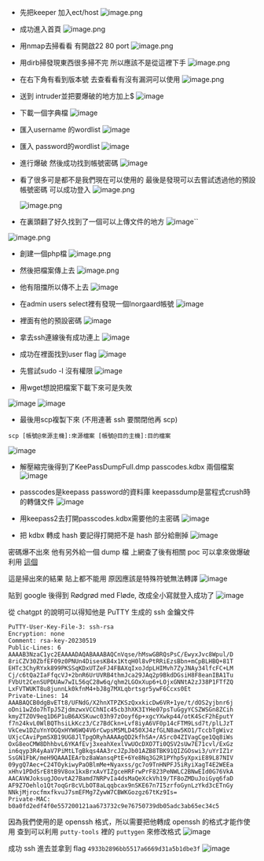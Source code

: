 - 先把keeper 加入ect/host
![image.png](https://hackmd.io/_uploads/HkJ9tKDQ6.png)

- 成功進入首頁
![image.png](https://hackmd.io/_uploads/BkdlRFPmT.png)

- 用nmap去掃看看 有開啟22 80 port
![image.png](https://hackmd.io/_uploads/rkducYDXT.png)

- 用dirb掃發現東西很多掃不完 所以應該不是從這裡下手
![image.png](https://hackmd.io/_uploads/By6B6KPX6.png)

- 在右下角有看到版本號 去查看看有沒有漏洞可以使用
![image.png](https://hackmd.io/_uploads/B1AXAYvm6.png)

- 送到 intruder並把要爆破的地方加上$
![image](https://hackmd.io/_uploads/ry_B7v0Xp.png)

- 下載一個字典檔
![image](https://hackmd.io/_uploads/rJpMkPAm6.png)

- 匯入username 的wordlist
![image](https://hackmd.io/_uploads/rJtw1vAQa.png)

- 匯入 password的wordlist
![image](https://hackmd.io/_uploads/rJgmxDRQ6.png)

- 進行爆破 然後成功找到帳號密碼
![image](https://hackmd.io/_uploads/SkDENDRQp.png)

- 看了很多可是都不是我們現在可以使用的 最後是發現可以去嘗試透過他的預設帳號密碼 可以成功登入
![image.png](https://hackmd.io/_uploads/rJW6k5vXa.png)

  ![image.png](https://hackmd.io/_uploads/Byh6k5w7T.png)

- 在裏頭翻了好久找到了一個可以上傳文件的地方
![image](https://hackmd.io/_uploads/Bk40VgAXp.png)``

![image.png](https://hackmd.io/_uploads/SJLtv5vm6.png)


- 創建一個php檔
![image.png](https://hackmd.io/_uploads/Sk6ZqqDQ6.png)

- 然後把檔案傳上去
![image.png](https://hackmd.io/_uploads/BkI7ccvXa.png)

- 他有阻擋所以傳不上去
![image](https://hackmd.io/_uploads/Hkx6nEgCm6.png)

- 在admin users select裡有發現一個Inorgaard帳號
![image](https://hackmd.io/_uploads/rJYwalCX6.png)

- 裡面有他的預設密碼
![image](https://hackmd.io/_uploads/BkIYTeC7T.png)

- 拿去ssh連線後有成功連上
![image](https://hackmd.io/_uploads/SJL6aeRQ6.png)

- 成功在裡面找到user flag
![image](https://hackmd.io/_uploads/B1WlAlAm6.png)

- 先嘗試sudo -l 沒有權限
![image](https://hackmd.io/_uploads/H1uXRe07p.png)

- 用wget想說把檔案下載下來可是失敗

![image](https://hackmd.io/_uploads/HysDMbR7T.png)
![image](https://hackmd.io/_uploads/Hk8cMWA7p.png)

- 最後用scp複製下來 (不用連著 ssh 要關閉他再 scp)
```
scp [帳號@來源主機]:來源檔案 [帳號@目的主機]:目的檔案
```
![image](https://hackmd.io/_uploads/ByMkAZC76.png)

- 解壓縮完後得到了KeePassDumpFull.dmp  passcodes.kdbx 兩個檔案
![image](https://hackmd.io/_uploads/S1CmJz0X6.png)

- passcodes是keepass password的資料庫 keepassdump是當程式crush時的轉儲文件
![image](https://hackmd.io/_uploads/Syv-DvRXa.png)

- 用keepass2去打開passcodes.kdbx需要他的主密碼
![image](https://hackmd.io/_uploads/SycY8P0mp.png)

- 把 kdbx 轉成 hash 要記得打開把不是 hash 部分給刪掉
![image](https://hackmd.io/_uploads/BJtTlQt4yl.png)

密碼爆不出來 他有另外給一個 dump 檔 上網查了後有相關 poc 可以拿來做爆破利用 [這個](https://github.com/matro7sh/keepass-dump-masterkey)

這是掃出來的結果 貼上都不能用 原因應該是特殊符號無法轉譯
![image](https://hackmd.io/_uploads/B1XKFQKVke.png)

貼到 google 後得到 Rødgrød med Fløde, 改成全小寫就登入成功了
![image](https://hackmd.io/_uploads/ByOaF7FN1x.png)


從 chatgpt 的說明可以得知他是 PuTTY 生成的 ssh 金鑰文件
```
PuTTY-User-Key-File-3: ssh-rsa
Encryption: none
Comment: rsa-key-20230519
Public-Lines: 6
AAAAB3NzaC1yc2EAAAADAQABAAABAQCnVqse/hMswGBRQsPsC/EwyxJvc8Wpul/D
8riCZV30ZbfEF09z0PNUn4DisesKB4x1KtqH0l8vPtRRiEzsBbn+mCpBLHBQ+81T
EHTc3ChyRYxk899PKSSqKDxUTZeFJ4FBAXqIxoJdpLHIMvh7ZyJNAy34lfcFC+LM
Cj/c6tQa2IaFfqcVJ+2bnR6UrUVRB4thmJca29JAq2p9BkdDGsiH8F8eanIBA1Tu
FVbUt2CenSUPDUAw7wIL56qC28w6q/qhm2LGOxXup6+LOjxGNNtA2zJ38P1FTfZQ
LxFVTWUKT8u8junnLk0kfnM4+bJ8g7MXLqbrtsgr5ywF6Ccxs0Et
Private-Lines: 14
AAABAQCB0dgBvETt8/UFNdG/X2hnXTPZKSzQxxkicDw6VR+1ye/t/dOS2yjbnr6j
oDni1wZdo7hTpJ5ZjdmzwxVCChNIc45cb3hXK3IYHe07psTuGgyYCSZWSGn8ZCih
kmyZTZOV9eq1D6P1uB6AXSKuwc03h97zOoyf6p+xgcYXwkp44/otK4ScF2hEputY
f7n24kvL0WlBQThsiLkKcz3/Cz7BdCkn+Lvf8iyA6VF0p14cFTM9Lsd7t/plLJzT
VkCew1DZuYnYOGQxHYW6WQ4V6rCwpsMSMLD450XJ4zfGLN8aw5KO1/TccbTgWivz
UXjcCAviPpmSXB19UG8JlTpgORyhAAAAgQD2kfhSA+/ASrc04ZIVagCge1Qq8iWs
OxG8eoCMW8DhhbvL6YKAfEvj3xeahXexlVwUOcDXO7Ti0QSV2sUw7E71cvl/ExGz
in6qyp3R4yAaV7PiMtLTgBkqs4AA3rcJZpJb01AZB8TBK91QIZGOswi3/uYrIZ1r
SsGN1FbK/meH9QAAAIEArbz8aWansqPtE+6Ye8Nq3G2R1PYhp5yXpxiE89L87NIV
09ygQ7Aec+C24TOykiwyPaOBlmMe+Nyaxss/gc7o9TnHNPFJ5iRyiXagT4E2WEEa
xHhv1PDdSrE8tB9V8ox1kxBrxAvYIZgceHRFrwPrF823PeNWLC2BNwEId0G76VkA
AACAVWJoksugJOovtA27Bamd7NRPvIa4dsMaQeXckVh19/TF8oZMDuJoiGyq6faD
AF9Z7Oehlo1Qt7oqGr8cVLbOT8aLqqbcax9nSKE67n7I5zrfoGynLzYkd3cETnGy
NNkjMjrocfmxfkvuJ7smEFMg7ZywW7CBWKGozgz67tKz9Is=
Private-MAC: b0a0fd2edf4f0e557200121aa673732c9e76750739db05adc3ab65ec34c5

```

因為我們使用的是 openssh 格式，所以需要把他轉成 openssh 的格式才能作使用 查到可以利用 `putty-tools` 裡的 `puttygen` 來修改格式
![image](https://hackmd.io/_uploads/SydykLKVyg.png)


成功 ssh 進去並拿到 flag `4933b2896bb5517a6669d31a5b1dbe3f`
![image](https://hackmd.io/_uploads/BJCBbUYVye.png)
